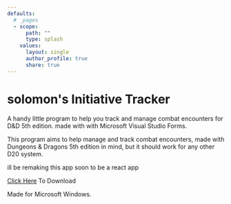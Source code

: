 ```yaml
---
defaults:
  # _pages
  - scope:
      path: ""
      type: splash
    values:
      layout: single
      author_profile: true
      share: true
---
```

# solomon's Initiative Tracker

A handy little program to help you track and manage combat encounters for D&D 5th edition. made with with Microsoft Visual Studio Forms.

This program aims to help manage and track combat encounters, made with Dungeons & Dragons 5th edition in mind, but it should work for any other D20 system.

ill be remaking this app soon to be a react app

<a href="https://github.com/AdamBougher/Solomons-Initiative-Tracker/releases/tag/Release" target="_blank" rel="noopener noreferrer">Click Here</a> To Download

Made for Microsoft Windows.
